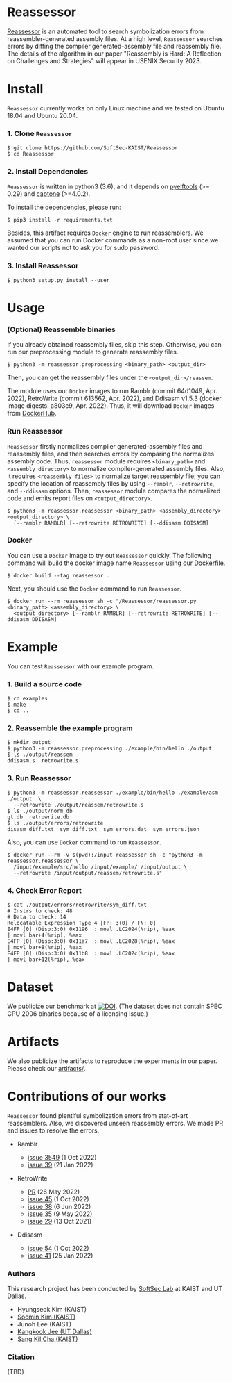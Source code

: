 Reassessor
========

[Reassessor](https://github.com/SoftSec-KAIST/Reassessor) is an automated tool
to search symbolization errors from reassembler-generated assembly files. At a
high level, `Reassessor` searches errors by diffing the compiler
generated-assembly file and reassembly file. The details of the algorithm in
our paper "Reassembly is Hard: A Reflection on Challenges and Strategies" will
appear in USENIX Security 2023.

# Install

`Reassessor` currently works on only Linux machine and we tested on Ubuntu
18.04 and Ubuntu 20.04.

### 1. Clone `Reassessor`

```
$ git clone https://github.com/SoftSec-KAIST/Reassessor
$ cd Reassessor
```

### 2. Install Dependencies

`Reassessor` is written in python3 (3.6), and it depends on
[pyelftools](https://github.com/eliben/pyelftools.git) (>= 0.29) and
[captone](https://pypi.org/project/capstone/) (>=4.0.2).

To install the dependencies, please run:

```
$ pip3 install -r requirements.txt
```

Besides, this artifact requires `Docker` engine to run reassemblers. We assumed
that you can run Docker commands as a non-root user since we wanted our scripts
not to ask you for sudo password.

### 3. Install Reassessor

```
$ python3 setup.py install --user
```

# Usage

### (Optional) Reassemble binaries

If you already obtained reassembly files, skip this step. Otherwise, you can
run our preprocessing module to generate reassembly files.

```
$ python3 -m reassessor.preprocessing <binary_path> <output_dir>
```
Then, you can get the reassembly files under the `<output_dir>/reassem`.

The module uses our `Docker` images to run Ramblr (commit 64d1049, Apr. 2022),
RetroWrite (commit 613562, Apr. 2022), and Ddisasm v1.5.3 (docker image
digests: a803c9, Apr. 2022). Thus, it will download `Docker` images from
[DockerHub](https://hub.docker.com).

### Run Reassessor

`Reassessor` firstly normalizes compiler generated-assembly files and
reassembly files, and then searches errors by comparing the normalizes assembly
code. Thus, `reassessor` module requires `<binary_path>`  and
`<assembly_directory>` to normalize compiler-generated assembly files. Also, it
requires `<reassembly files>` to normalize target reassembly file; you can
specify the location of reassembly files by using `--ramblr`, `--retrowrite`,
and `--ddisasm` options. Then, `reassessor` module compares the normalized code
and emits report files on `<output_directory>`.

```
$ python3 -m reassessor.reassessor <binary_path> <assembly_directory> <output_directory> \
  [--ramblr RAMBLR] [--retrowrite RETROWRITE] [--ddisasm DDISASM]
```

### Docker

You can use a `Docker` image to try out `Reassessor` quickly. The following
command will build the docker image name `Reassessor` using our
[Dockerfile](https://github.com/SoftSec-KAIST/Reassessor/blob/main/Dockerfile).
```
$ docker build --tag reassessor .
```

Next, you should use the `Docker` command to run `Reassessor`.

```
$ docker run --rm reassessor sh -c "/Reassessor/reassessor.py <binary_path> <assembly_directory> \
  <output_directory> [--ramblr RAMBLR] [--retrowrite RETROWRITE] [--ddisasm DDISASM]
```

# Example

You can test `Reassessor` with our example program.

### 1. Build a source code
```
$ cd examples
$ make
$ cd ..
```

### 2. Reassemble the example program
```
$ mkdir output
$ python3 -m reassessor.preprocessing ./example/bin/hello ./output
$ ls ./output/reassem
ddisasm.s  retrowrite.s
```

### 3. Run Reassessor
```
$ python3 -m reassessor.reassessor ./example/bin/hello ./example/asm ./output  \
  --retrowrite ./output/reassem/retrowrite.s
$ ls ./output/norm_db
gt.db  retrowrite.db
$ ls ./output/errors/retrowrite
disasm_diff.txt  sym_diff.txt  sym_errors.dat  sym_errors.json
```

Also, you can use `Docker` command to run `Reassessor`.
```
$ docker run --rm -v $(pwd):/input reassessor sh -c "python3 -m reassessor.reassessor \
  /input/example/src/hello /input/example/ /input/output \
  --retrowrite /input/output/reassem/retrowrite.s"
```


### 4. Check Error Report
```
$ cat ./output/errors/retrowrite/sym_diff.txt
# Instrs to check: 48
# Data to check: 14
Relocatable Expression Type 4 [FP: 3(0) / FN: 0]
E4FP [0] (Disp:3:0) 0x1196  : movl .LC2024(%rip), %eax                  | movl bar+4(%rip), %eax
E4FP [0] (Disp:3:0) 0x11a7  : movl .LC2028(%rip), %eax                  | movl bar+8(%rip), %eax
E4FP [0] (Disp:3:0) 0x11b8  : movl .LC202c(%rip), %eax                  | movl bar+12(%rip), %eax
```

# Dataset
We publicize our benchmark at
[![DOI](https://zenodo.org/badge/DOI/10.5281/zenodo.7178116.svg)](https://doi.org/10.5281/zenodo.7178116).
(The dataset does not contain SPEC CPU 2006 binaries because of a licensing
issue.)


# Artifacts

We also publicize the artifacts to reproduce the experiments in our paper.
Please check our
[artifacts/](https://github.com/SoftSec-KAIST/Reassessor/tree/main/artifact).

# Contributions of our works

`Reassessor` found plentiful symbolization errors from stat-of-art
reassemblers. Also, we discovered unseen reassembly errors. We made PR and
issues to resolve the errors.

- Ramblr
    - [issue 3549](https://github.com/angr/angr/issues/3549) (1 Oct 2022)
    - [issue 39](https://github.com/angr/patcherex/issues/39) (21 Jan 2022)

- RetroWrite
    - [PR](https://github.com/HexHive/retrowrite/pull/36) (26 May 2022)
    - [issue 45](https://github.com/HexHive/retrowrite/issues/45) (1 Oct 2022)
    - [issue 38](https://github.com/HexHive/retrowrite/issues/38) (6 Jun 2022)
    - [issue 35](https://github.com/HexHive/retrowrite/issues/35) (9 May 2022)
    - [issue 29](https://github.com/HexHive/retrowrite/issues/29) (13 Oct 2021)

- Ddisasm
    - [issue 54](https://github.com/GrammaTech/ddisasm/issues/54) (1 Oct 2022)
    - [issue 41](https://github.com/GrammaTech/ddisasm/issues/41) (25 Jan 2022)


### Authors

This research project has been conducted by
[SoftSec Lab](https://softsec.kais.ac.kr) at KAIST and UT Dallas.
- Hyungseok Kim (KAIST)
- [Soomin Kim (KAIST)](https://softsec.kaist.ac.kr/~soomink/)
- Junoh Lee (KAIST)
- [Kangkook Jee (UT Dallas)](https://kangkookjee.io)
- [Sang Kil Cha (KAIST)](https://softsec.kaist.ac.kr/~sangkilc/)

### Citation

(TBD)
